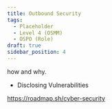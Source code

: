 ```yaml
---
title: Outbound Security
tags: 
  - Placeholder
  - Level 4 (OSMM)
  - OSPO (Role)
draft: true
sidebar_position: 4
---
```


how and why.


-  Disclosing Vulnerabilities


https://roadmap.sh/cyber-security